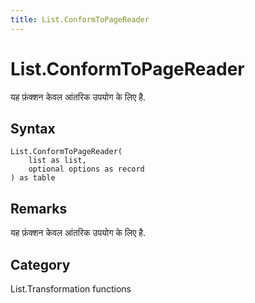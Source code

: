 ```yaml
---
title: List.ConformToPageReader
---
```


# List.ConformToPageReader


यह फ़ंक्शन केवल आंतरिक उपयोग के लिए है.


## Syntax

```powerquery
List.ConformToPageReader(
    list as list,
    optional options as record
) as table
```


## Remarks

यह फ़ंक्शन केवल आंतरिक उपयोग के लिए है.



## Category
List.Transformation functions
